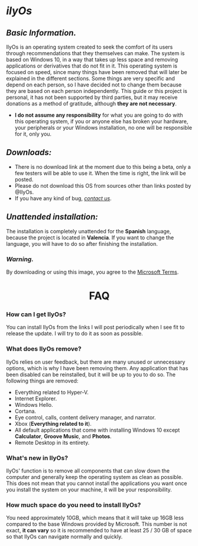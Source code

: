 # *ilyOs*
## *Basic Information.*
IlyOs is an operating system created to seek the comfort of its users through recommendations that they themselves can make. The system is based on Windows 10, in a way that takes up less space and removing applications or derivatives that do not fit in it.
This operating system is focused on speed, since many things have been removed that will later be explained in the different sections.
Some things are very specific and depend on each person, so I have decided not to change them because they are based on each person independently.
This guide or this project is personal, it has not been supported by third parties, but it may receive donations as a method of gratitude, although **they are not necessary**.
- **I do not assume any responsibility** for what you are going to do with this operating system, if you or anyone else has broken your hardware, your peripherals or your Windows installation, no one will be responsible for it, only you.

## *Downloads:*
- There is no download link at the moment due to this being a beta, only a few testers will be able to use it. When the time is right, the link will be posted.
- Please do not download this OS from sources other than links posted by @IlyOs.
- If you have any kind of bug, [*contact us*](https://twitter.com/7ilyOs).

## *Unattended installation:*
The installation is completely unattended for the **Spanish** language, because the project is located in **Valencia**. If you want to change the language, you will have to do so after finishing the installation.

### *Warning.*

By downloading or using this image, you agree to the [Microsoft Terms](https://www.microsoft.com/en-us/servicesagreement).
<div align="center">
<h1>FAQ</h1>
</div>

### **How ​​can I get IlyOs?**
You can install IlyOs from the links I will post periodically when I see fit to release the update. I will try to do it as soon as possible.
### **What does IlyOs remove?**
IlyOs relies on user feedback, but there are many unused or unnecessary options, which is why I have been removing them. Any application that has been disabled can be reinstalled, but it will be up to you to do so. The following things are removed:
- Everything related to Hyper-V.
- Internet Explorer.
- Windows Hello.
- Cortana.
- Eye control, calls, content delivery manager, and narrator.
- Xbox (**Everything related to it**).
- All default applications that come with installing Windows 10 except **Calculator**, **Groove Music**, and **Photos**.
- Remote Desktop in its entirety.
### **What's new in IlyOs?**
IlyOs' function is to remove all components that can slow down the computer and generally keep the operating system as clean as possible. This does not mean that you cannot install the applications you want once you install the system on your machine, it will be your responsibility.
### **How ​​much space do you need to install IlyOs?**
You need approximately 10GB, which means that it will take up 16GB less compared to the base Windows provided by Microsoft. This number is not exact, **it can vary** so it is recommended to have at least 25 / 30 GB of space so that IlyOs can navigate normally and quickly.

